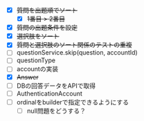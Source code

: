- [x] ~~質問を出題順でソート~~
  - [x] ~~1番目 > 2番目~~
- [x] ~~質問の出題条件を設定~~
- [x] ~~選択肢をソート~~
- [x] ~~質問と選択肢のソート関係のテストの重複~~
- [ ] questionService.skip(question, accountId)
- [ ] questionType
- [ ] accountの実装
- [x] ~~Answer~~
- [ ] DBの回答データをAPIで取得
- [ ] AuthenticationAccount
- [ ] ordinalをbuilderで指定できるようにする
  - [ ] null問題をどうする？